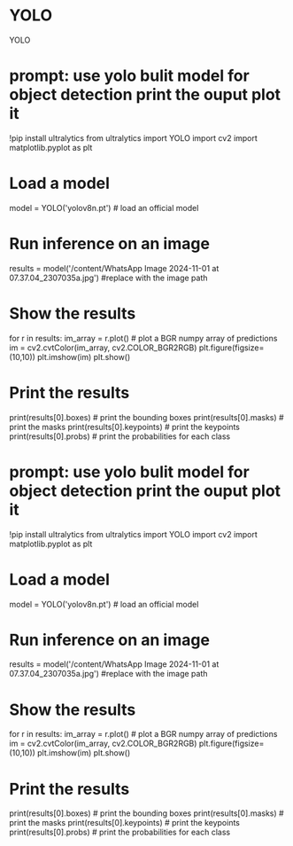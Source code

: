# YOLO
YOLO
# prompt: use yolo bulit model for object detection print the ouput plot it

!pip install ultralytics
from ultralytics import YOLO
import cv2
import matplotlib.pyplot as plt

# Load a model
model = YOLO('yolov8n.pt')  # load an official model

# Run inference on an image
results = model('/content/WhatsApp Image 2024-11-01 at 07.37.04_2307035a.jpg') #replace with the image path

# Show the results
for r in results:
    im_array = r.plot()  # plot a BGR numpy array of predictions
    im = cv2.cvtColor(im_array, cv2.COLOR_BGR2RGB)
    plt.figure(figsize=(10,10))
    plt.imshow(im)
    plt.show()

# Print the results
print(results[0].boxes) # print the bounding boxes
print(results[0].masks) # print the masks
print(results[0].keypoints) # print the keypoints
print(results[0].probs) # print the probabilities for each class

# prompt: use yolo bulit model for object detection print the ouput plot it

!pip install ultralytics
from ultralytics import YOLO
import cv2
import matplotlib.pyplot as plt

# Load a model
model = YOLO('yolov8n.pt')  # load an official model

# Run inference on an image
results = model('/content/WhatsApp Image 2024-11-01 at 07.37.04_2307035a.jpg') #replace with the image path

# Show the results
for r in results:
    im_array = r.plot()  # plot a BGR numpy array of predictions
    im = cv2.cvtColor(im_array, cv2.COLOR_BGR2RGB)
    plt.figure(figsize=(10,10))
    plt.imshow(im)
    plt.show()

# Print the results
print(results[0].boxes) # print the bounding boxes
print(results[0].masks) # print the masks
print(results[0].keypoints) # print the keypoints
print(results[0].probs) # print the probabilities for each class
